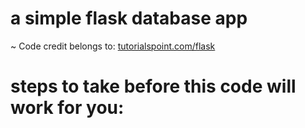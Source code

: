 # a simple flask database app

 ~ Code credit belongs to: [tutorialspoint.com/flask](https://www.tutorialspoint.com/flask/flask_sqlite.htm)

# steps to take before this code will work for you:
